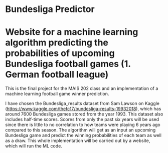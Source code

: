 # Bundesliga Predictor

# Website for a machine learning algorithm predicting the probabilities of upcoming Bundesliga football games (1. German football league)

This is the final project for the MAIS 202 class and an implementation of a machine learning football game winner prediction.


I have chosen the Bundesliga_results dataset from Sam Lawson on Kaggle (https://www.kaggle.com/thefc17/bundesliga-results-19932018), which has around 7600 Bundesliga games stored from the year 1993. This dataset also includes half-time scores. Scores from only the past six years will be used since there is little to no correlation to how teams were playing 6 years ago compared to this season. The algorithm will get as an input an upcoming Bundesliga game and predict the winning probabilities of each team as well as a draw. This whole implementation will be carried out by a website, which will run the ML code.

